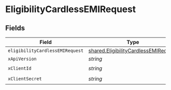 # EligibilityCardlessEMIRequest


## Fields

| Field                                                                                               | Type                                                                                                | Required                                                                                            | Description                                                                                         |
| --------------------------------------------------------------------------------------------------- | --------------------------------------------------------------------------------------------------- | --------------------------------------------------------------------------------------------------- | --------------------------------------------------------------------------------------------------- |
| `eligibilityCardlessEMIRequest`                                                                     | [shared.EligibilityCardlessEMIRequest](../../../sdk/models/shared/eligibilitycardlessemirequest.md) | :heavy_minus_sign:                                                                                  | N/A                                                                                                 |
| `xApiVersion`                                                                                       | *string*                                                                                            | :heavy_minus_sign:                                                                                  | N/A                                                                                                 |
| `xClientId`                                                                                         | *string*                                                                                            | :heavy_check_mark:                                                                                  | N/A                                                                                                 |
| `xClientSecret`                                                                                     | *string*                                                                                            | :heavy_check_mark:                                                                                  | N/A                                                                                                 |